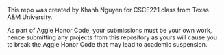 This repo was created by Khanh Nguyen for CSCE221 class from Texas A&M University.

As part of Aggie Honor Code, your submissions must be your own work, hence
submitting any projects from this repository as yours will cause you to break the Aggie Honor Code
that may lead to academic suspension.
